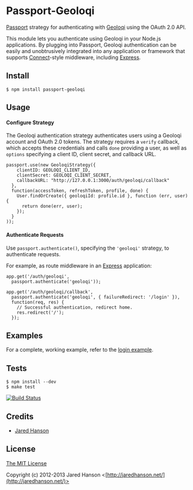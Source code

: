 # Passport-Geoloqi

[Passport](https://github.com/jaredhanson/passport) strategy for authenticating
with [Geoloqi](http://geoloqi.com/) using the OAuth 2.0 API.

This module lets you authenticate using Geoloqi in your Node.js applications.
By plugging into Passport, Geoloqi authentication can be easily and
unobtrusively integrated into any application or framework that supports
[Connect](http://www.senchalabs.org/connect/)-style middleware, including
[Express](http://expressjs.com/).

## Install

    $ npm install passport-geoloqi

## Usage

#### Configure Strategy

The Geoloqi authentication strategy authenticates users using a Geoloqi
account and OAuth 2.0 tokens.  The strategy requires a `verify` callback, which
accepts these credentials and calls `done` providing a user, as well as
`options` specifying a client ID, client secret, and callback URL.

    passport.use(new GeoloqiStrategy({
        clientID: GEOLOQI_CLIENT_ID,
        clientSecret: GEOLOQI_CLIENT_SECRET,
        callbackURL: "http://127.0.0.1:3000/auth/geoloqi/callback"
      },
      function(accessToken, refreshToken, profile, done) {
        User.findOrCreate({ geoloqiId: profile.id }, function (err, user) {
          return done(err, user);
        });
      }
    ));

#### Authenticate Requests

Use `passport.authenticate()`, specifying the `'geoloqi'` strategy, to
authenticate requests.

For example, as route middleware in an [Express](http://expressjs.com/)
application:

    app.get('/auth/geoloqi',
      passport.authenticate('geoloqi'));

    app.get('/auth/geoloqi/callback', 
      passport.authenticate('geoloqi', { failureRedirect: '/login' }),
      function(req, res) {
        // Successful authentication, redirect home.
        res.redirect('/');
      });

## Examples

For a complete, working example, refer to the [login example](https://github.com/jaredhanson/passport-geoloqi/tree/master/examples/login).

## Tests

    $ npm install --dev
    $ make test

[![Build Status](https://secure.travis-ci.org/jaredhanson/passport-geoloqi.png)](http://travis-ci.org/jaredhanson/passport-geoloqi)

## Credits

  - [Jared Hanson](http://github.com/jaredhanson)

## License

[The MIT License](http://opensource.org/licenses/MIT)

Copyright (c) 2012-2013 Jared Hanson <[http://jaredhanson.net/](http://jaredhanson.net/)>
